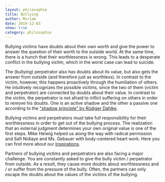 ```yaml
---
layout: philosophie
title: Bullying
author: Miriam
date: 2019-12-03
show: true
category: philosophie
---
```


Bullying victims have doubts about their own worth and give the power to answer the question of their worth to the outside world. At the same time, there is a hunch that their worthlessness is wrong. This leads to a desperate conflict in the bullying victim, which in the worst case can lead to suicide.

The (bullying) perpetrator also has doubts about its value, but also gets the answer from outside (and therefore just as worthless). In contrast to the victim, however, this happens proactively through the humiliation of others. He intuitively recognizes the possible victims, since the two of them (victim and perpetrator) are connected by doubts about their value. In contrast to the victim, the perpetrator is not afraid to inflict suffering on others in order to remove his doubts. One is an active shadow and the other a passive one according to the ["shadow principle" by Rüdiger Dahlke](/inspiration).

Bullying victims and perpetrators must take full responsibility for their worthlessness in order to get out of the bullying process. The realization that an external judgment determines your own original value is one of the first steps. Mike Helwig helped us along the way with radical permission and Safi Nidiaye and Ms. Gebauer with body-centered heart work. Here you can find more about our [Inspirations](/inspiration).

Partners of bullying victims and perpetrators are also facing a major challenge. You are constantly asked to give the bully victim / perpetrator from outside. As a result, they cause more doubts about worthlessness and / or suffer from the pressure of the bully. Often, the partners can only escape the doubts about the values ​​of the victims of the bullying.
